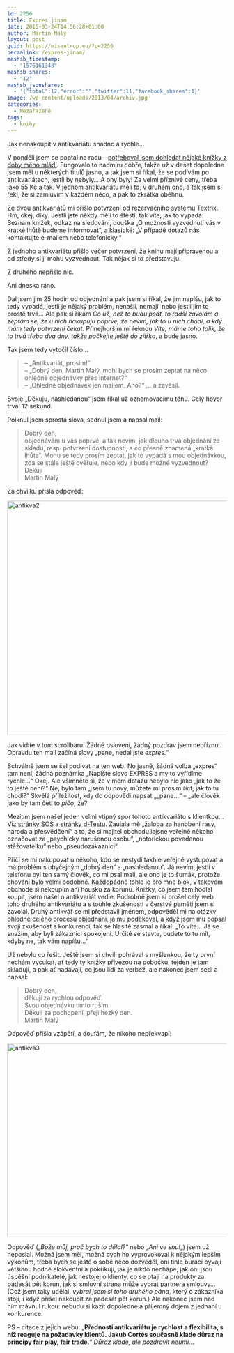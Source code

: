 ```yaml
---
id: 2256
title: Expres jinam
date: 2015-03-24T14:56:28+01:00
author: Martin Malý
layout: post
guid: https://misantrop.eu/?p=2256
permalink: /expres-jinam/
mashsb_timestamp:
  - "1576161348"
mashsb_shares:
  - "12"
mashsb_jsonshares:
  - '{"total":12,"error":"","twitter":11,"facebook_shares":1}'
image: /wp-content/uploads/2013/04/archiv.jpg
categories:
  - Nezařazené
tags:
  - knihy
---
```

Jak nenakoupit v antikvariátu snadno a rychle&#8230;

<!--more-->

V pondělí jsem se poptal na radu &#8211; [potřeboval jsem dohledat nějaké knížky z doby mého mládí](https://kcc.misantrop.eu/2015/03/23/antikvariat/). Fungovalo to nadmíru dobře, takže už v deset dopoledne jsem měl u některých titulů jasno, a tak jsem si říkal, že se podívám po antikvariátech, jestli by nebyly&#8230; A ony byly! Za velmi příznivé ceny, třeba jako 55 Kč a tak. V jednom antikvariátu měli to, v druhém ono, a tak jsem si řekl, že si zamluvím v každém něco, a pak to zkrátka oběhnu.

Ze dvou antikvariátů mi přišlo potvrzení od rezervačního systému Textrix. Hm, okej, díky. Jestli jste někdy měli to štěstí, tak víte, jak to vypadá: Seznam knížek, odkaz na sledování, douška &#8222;O možnosti vyzvednutí vás v krátké lhůtě budeme informovat&#8220;, a klasické: &#8222;V případě dotazů nás kontaktujte e-mailem nebo telefonicky.&#8220;

Z jednoho antikvariátu přišlo večer potvrzení, že knihu mají připravenou a od středy si ji mohu vyzvednout. Tak nějak si to představuju.

Z druhého nepřišlo nic.

Ani dneska ráno.

Dal jsem jim 25 hodin od objednání a pak jsem si říkal, že jim napíšu, jak to tedy vypadá, jestli je nějaký problém, nenašli, nemají, nebo jestli jim to prostě trvá&#8230; Ale pak si říkám _Co už, než to budu psát, to radši zavolám a zeptám se, že u nich nakupuju poprvé, že nevím, jak to u nich chodí, a kdy mám tedy potvrzení čekat_. Přinejhorším mi řeknou _Víte, máme toho tolik, že to trvá třeba dva dny, takže počkejte ještě do zítřka_, a bude jasno.

Tak jsem tedy vytočil číslo&#8230;

> &#8211; &#8222;Antikvariát, prosim!&#8220;  
> &#8211; &#8222;Dobrý den, Martin Malý, mohl bych se prosím zeptat na něco ohledně objednávky přes internet?&#8220;  
> &#8211; &#8222;Ohledně objednávek jen mailem. Ano?&#8220; &#8230; a zavěsil.

Svoje &#8222;Děkuju, nashledanou&#8220; jsem říkal už oznamovacímu tónu. Celý hovor trval 12 sekund.

Polknul jsem sprostá slova, sednul jsem a napsal mail:

> <span data-reactid=".2yz.1:3:1:$comment10152783397467496_10152783426467496:0.0.$right.0.$left.0.0.1.$comment-body.0.0"><span data-reactid=".2yz.1:3:1:$comment10152783397467496_10152783426467496:0.0.$right.0.$left.0.0.1.$comment-body.0.0.$end:0:$4:0">Dobrý den,</span></span><span data-reactid=".2yz.1:3:1:$comment10152783397467496_10152783426467496:0.0.$right.0.$left.0.0.1.$comment-body.0.3"><span data-reactid=".2yz.1:3:1:$comment10152783397467496_10152783426467496:0.0.$right.0.$left.0.0.1.$comment-body.0.3.0"><br data-reactid=".2yz.1:3:1:$comment10152783397467496_10152783426467496:0.0.$right.0.$left.0.0.1.$comment-body.0.3.0.$end:0:$1:0" /><span data-reactid=".2yz.1:3:1:$comment10152783397467496_10152783426467496:0.0.$right.0.$left.0.0.1.$comment-body.0.3.0.$end:0:$2:0">objednávám u vás poprvé, a tak nevím, jak dlouho trvá objednání ze skladu, resp. potvrzení dostupnosti, a co přesně znamená „krátká lhůta“. Mohu se tedy prosím zeptat, jak to vypadá s mou objednávkou, zda se stále ještě ověřuje, nebo kdy ji bude možné vyzvednout? </span><br data-reactid=".2yz.1:3:1:$comment10152783397467496_10152783426467496:0.0.$right.0.$left.0.0.1.$comment-body.0.3.0.$end:0:$3:0" /><span data-reactid=".2yz.1:3:1:$comment10152783397467496_10152783426467496:0.0.$right.0.$left.0.0.1.$comment-body.0.3.0.$end:0:$4:0">Děkuji</span><br data-reactid=".2yz.1:3:1:$comment10152783397467496_10152783426467496:0.0.$right.0.$left.0.0.1.$comment-body.0.3.0.$end:0:$5:0" /><span data-reactid=".2yz.1:3:1:$comment10152783397467496_10152783426467496:0.0.$right.0.$left.0.0.1.$comment-body.0.3.0.$end:0:$6:0">Martin Malý</span></span></span>

Za chvilku přišla odpověď:

[<img class="aligncenter size-full wp-image-2258" src="https://misantrop.eu/wp-content/uploads/2015/03/antikva2.png" alt="antikva2" width="643" height="538" srcset="https://misantrop.eu/wp-content/uploads/2015/03/antikva2.png 643w, https://misantrop.eu/wp-content/uploads/2015/03/antikva2-200x167.png 200w, https://misantrop.eu/wp-content/uploads/2015/03/antikva2-500x418.png 500w" sizes="(max-width: 643px) 100vw, 643px" />](https://misantrop.eu/wp-content/uploads/2015/03/antikva2.png)

Jak vidíte v tom scrollbaru: Žádné oslovení, žádný pozdrav jsem neoříznul. Opravdu ten mail začíná slovy &#8222;pane, nedal jste _expres._&#8220;

Schválně jsem se šel podívat na ten web. No jasně, žádná volba &#8222;expres&#8220; tam není, žádná poznámka &#8222;Napište slovo EXPRES a my to vyřídíme rychle&#8230;&#8220; Okej. Ale všimněte si, že v mém dotazu nebylo nic jako &#8222;jak to že to ještě není?&#8220; Ne, bylo tam &#8222;jsem tu nový, můžete mi prosím říct, jak to tu chodí?&#8220; Skvělá příležitost, kdy do odpovědi napsat &#8222;_pane&#8230;&#8220; &#8211; _ale člověk jako by tam četl to _pičo_, že?

Mezitím jsem našel jeden velmi vtipný spor tohoto antikvariátu s klientkou&#8230; Viz [stránky SOS](https://www.asociace-sos.cz/spotrebitelska-zkusenost-antikvariat-11-antikvariat11-cz/) a [stránky d-Testu](https://www.vasestiznosti.cz/stiznost/2487/odepreni-prava-na-vraceni-zbozi-zakoupene-na-dalku-v-zakonne-lhute-arogance-a-zastrasovani-prodejcem). Zaujala mě &#8222;žaloba za hanobení rasy, národa a přesvědčení&#8220; a to, že si majitel obchodu lajsne veřejně někoho označovat za &#8222;psychicky narušenou osobu&#8220;, &#8222;notorickou povedenou stěžovatelku&#8220; nebo &#8222;pseudozákaznici&#8220;.

Příčí se mi nakupovat u někoho, kdo se nestydí takhle veřejně vystupovat a má problém s obyčejným &#8222;dobrý den&#8220; a &#8222;nashledanou&#8220;. Já nevím, jestli v telefonu byl ten samý člověk, co mi psal mail, ale ono je to šumák, protože chování bylo velmi podobné. Každopádně tohle je pro mne blok, v takovém obchodě si nekoupím ani housku za korunu. Knížky, co jsem tam hodlal koupit, jsem našel o antikvariát vedle. Podrobně jsem si prošel celý web toho druhého antikvariátu a s touhle zkušeností v čerstvé paměti jsem si zavolal. Druhý antikvář se mi představil jménem, odpověděl mi na otázky ohledně celého procesu objednání, já mu poděkoval, a když jsem mu popsal svoji zkušenost s konkurencí, tak se hlasitě zasmál a říkal: &#8222;To víte&#8230; Já se snažím, aby byli zákazníci spokojení. Určitě se stavte, budete to tu mít, kdyby ne, tak vám napíšu&#8230;&#8220;

Už nebylo co řešit. Ještě jsem si chvíli pohrával s myšlenkou, že ty první nechám vycukat, ať tedy ty knížky přivezou na pobočku, tejden je tam skladují, a pak ať nadávají, co jsou lidi za verbež, ale nakonec jsem sedl a napsal:

> Dobrý den,  
> děkuji za rychlou odpověď.  
> Svou objednávku tímto ruším.  
> Děkuji za pochopení, přeji hezký den.  
> Martin Malý

Odpověď přišla vzápětí, a doufám, že nikoho nepřekvapí:

[<img class="aligncenter size-full wp-image-2259" src="https://misantrop.eu/wp-content/uploads/2015/03/antikva3.png" alt="antikva3" width="643" height="445" srcset="https://misantrop.eu/wp-content/uploads/2015/03/antikva3.png 643w, https://misantrop.eu/wp-content/uploads/2015/03/antikva3-200x138.png 200w, https://misantrop.eu/wp-content/uploads/2015/03/antikva3-500x346.png 500w" sizes="(max-width: 643px) 100vw, 643px" />](https://misantrop.eu/wp-content/uploads/2015/03/antikva3.png)

Odpověď (&#8222;_Bože můj, proč bych to dělal?_&#8220; nebo &#8222;_Ani ve snu!_&#8222;) jsem už neposlal. Možná jsem měl, možná bych ho vyprovokoval k nějakým lepším výkonům, třeba bych se ještě o sobě něco dozvěděl, oni tihle buráci bývají většinou hodně elokventní a pokřikují, jak je nikdo nechápe, jak oni jsou úspěšní podnikatelé, jak nestojej o klienty, co se ptají na produkty za padesát pět korun, jak si smluvní strana může vybrat partnera smlouvy&#8230; (Což jsem taky udělal, _vybral jsem si toho druhého pána_, který o zákazníka stojí, i když přišel nakoupit za padesát pět korun.) Ale nakonec jsem nad ním mávnul rukou: nebudu si kazit dopoledne a příjemný dojem z jednání u konkurence.

PS &#8211; citace z jejich webu: &#8222;**Předností antikvariátu je rychlost a flexibilita, s níž reaguje na požadavky klientů. Jakub Cortés současně klade důraz na principy fair play, fair trade.**&#8220; _Důraz klade, ale pozdravit neumí&#8230;_
